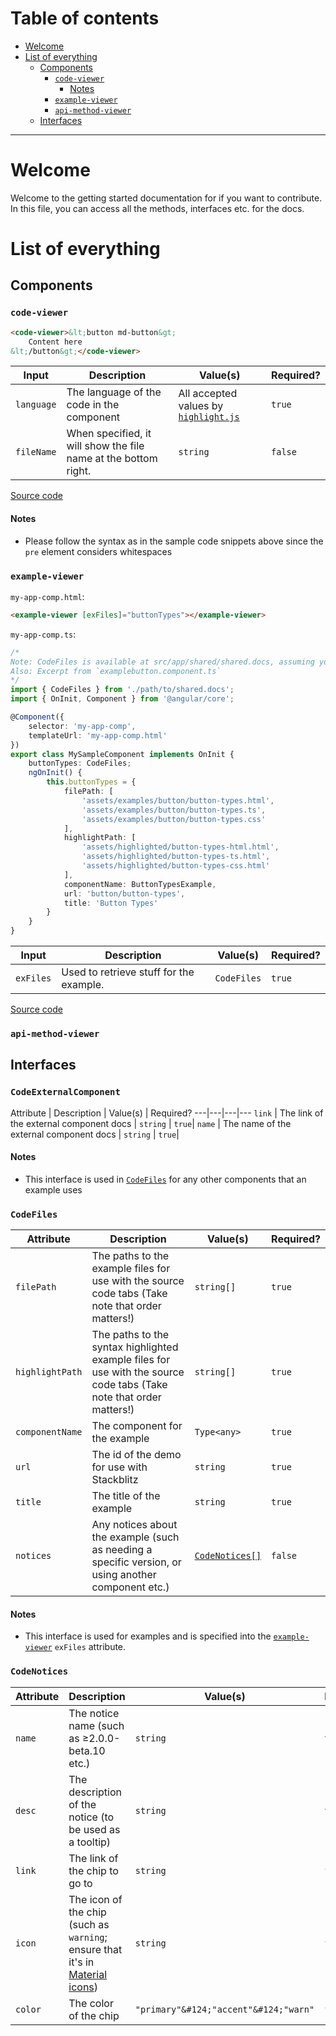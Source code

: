 <a name="top"/>

# Table of contents
- [Welcome](#welcome)
- [List of everything](#list-of-everything)
  - [Components](#components)
    - [`code-viewer`](#code-viewer)
	  - [Notes](#notes)
    - [`example-viewer`](#example-viewer)
	- [`api-method-viewer`](#api-method-viewer)
  - [Interfaces](#interfaces)
---
# Welcome
Welcome to the getting started documentation for if you want to contribute. In this file, you can access all the methods, interfaces etc. for the docs.

# List of everything
## Components

### `code-viewer`
```html
<code-viewer>&lt;button md-button&gt;
	Content here
&lt;/button&gt;</code-viewer>
```
Input | Description | Value(s) | Required?
---|---|---|---
`language` | The language of the code in the component | All accepted values by [`highlight.js`](https://github.com/isagalaev/highlight.js/tree/master/src/languages) | `true`
`fileName` | When specified, it will show the file name at the bottom right. | `string` | `false`

[Source code](https://github.com/Chan4077/material2-docs/blob/master/src/app/shared/code-viewer.docs.ts)
#### Notes
- Please follow the syntax as in the sample code snippets above since the `pre` element considers whitespaces

### `example-viewer`

`my-app-comp.html`:
```html
<example-viewer [exFiles]="buttonTypes"></example-viewer>
```
`my-app-comp.ts`:
```ts
/*
Note: CodeFiles is available at src/app/shared/shared.docs, assuming you're at the root of the project.
Also: Excerpt from `examplebutton.component.ts`
*/
import { CodeFiles } from './path/to/shared.docs';
import { OnInit, Component } from '@angular/core';

@Component({
	selector: 'my-app-comp',
	templateUrl: 'my-app-comp.html'
})
export class MySampleComponent implements OnInit {
	buttonTypes: CodeFiles;
	ngOnInit() {
		this.buttonTypes = {
            filePath: [
                'assets/examples/button/button-types.html',
                'assets/examples/button/button-types.ts',
                'assets/examples/button/button-types.css'
            ],
            highlightPath: [
                'assets/highlighted/button-types-html.html',
                'assets/highlighted/button-types-ts.html',
                'assets/highlighted/button-types-css.html'
            ],
            componentName: ButtonTypesExample,
			url: 'button/button-types',
			title: 'Button Types'
		}
	}
}
```
Input | Description | Value(s) | Required?
---|---|---|---
`exFiles` | Used to retrieve stuff for the example. | `CodeFiles` | `true`

[Source code](https://github.com/Chan4077/material2-docs/blob/master/src/app/shared/example-viewer.docs.ts)
### `api-method-viewer`

## Interfaces
### `CodeExternalComponent`
Attribute | Description | Value(s) | 
Required?
---|---|---|---
`link` | The link of the external component docs | `string` | `true`|
`name` | The name of the external component docs | `string` | `true`|

#### Notes
- This interface is used in [`CodeFiles`](#codefiles) for any other components that an example uses

### `CodeFiles`
Attribute | Description | Value(s) | Required?
---|---|---|---
`filePath` | The paths to the example files for use with the source code tabs (Take note that order matters!) | `string[]` | `true`
`highlightPath` | The paths to the syntax highlighted example files for use with the source code tabs (Take note that order matters!) | `string[]` | `true`
`componentName` | The component for the example | `Type<any>` | `true`
`url` | The id of the demo for use with Stackblitz | `string` | `true`
`title` | The title of the example | `string` | `true`
`notices` | Any notices about the example (such as needing a specific version, or using another component etc.) | [`CodeNotices[]`](#codenotices) | `false`
#### Notes
- This interface is used for examples and is specified into the [`example-viewer`](#example-viewer) `exFiles` attribute.

### `CodeNotices`
Attribute | Description | Value(s) | Required?
---|---|---|---
`name` | The notice name (such as ≥2.0.0-beta.10 etc.) | `string` | `true`
`desc` | The description of the notice (to be used as a tooltip) | `string` | `true`
`link` | The link of the chip to go to | `string` | `false`
`icon` | The icon of the chip (such as `warning`; ensure that it's in [Material icons](https://material.io/icons)) | `string` | `false`
`color` | The color of the chip | `"primary"&#124;"accent"&#124;"warn"` | `false`